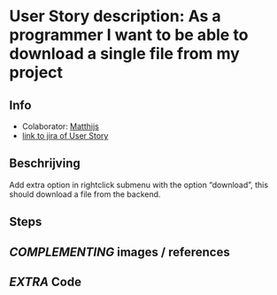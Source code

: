 # User Story description: As a programmer I want to be able to download a single file from my project


## Info
* Colaborator: [Matthijs](https://github.com/webbasedcode/documentation/blob/main/doc/members/Matthijs.md)
* [link to jira of User Story](https://codelaborative.atlassian.net/browse/COD-49)


## Beschrijving 
Add extra option in rightclick submenu with the option “download”, this should download a file from the backend.


## Steps
<!-- precondtion: {precondition}
1. {step 1}
2. {step 2}
    1. {step 2.1}
    2. {step 2.2}
3. {step 3}
...

> voorbeeld:
> 
> Precondition: Logged in, authorized, within project.
> 1. Programmer selects terminal
> 2. Programmer enters text
> 3. Programmer sends run command
> 4. System checks text for illegal statements
>     1. System returns error for found illegal statements
>     2. System skips execute  
> 5. System executes text
> 6. Programmer receives result
> 	  1. Feedback from Linux terminal
> 	  2. Error for illegal statements
> 	  3. Error for runtime exception
> 
> * Any time, the connection with back-end is lost:
> 	  1. System display error message
> 	  2. System try to reload connection -->


## *COMPLEMENTING* images / references
<!-- ![link to {image}]({link})

{explanation by/for image}

> voorbeeld:  
> ![test image](https://www.lslegal.nl/wp-content/uploads/2017/03/Test-image-1.jpg)
> 
> this is a test image to show how to implement a image into usecase descriptions
> 
> 
> voorbeeld2:
> [link to learning story](...)
> 
> ... -->


## *EXTRA* Code
<!-- ```{coding language}
{code} 
```

> voorbeeld: 
> ```js
> function onload() {
>        let user = window.location.href.replace("http://localhost:3000/login", "");
>        if (user.length > 6) {
>            store.dispatch(userToken(user.replace("?user=", "")));
>            redirect();
>        } 
>    }
> ``` -->
